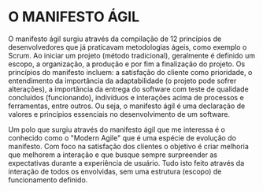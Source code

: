 # O MANIFESTO ÁGIL

O manifesto ágil surgiu através da compilação de 12 princípios de desenvolvedores que já praticavam metodologias ágeis, como exemplo o Scrum. Ao iniciar um projeto (método tradicional), geralmente é definido um escopo, a organização, a produção e por fim a finalização do projeto. 
Os princípios do manifesto incluem: a satisfação do cliente como prioridade, o entendimento da importância da adaptabilidade (o projeto pode sofrer alterações), a importância da entrega do software com teste de qualidade concluídos (funcionando), indivíduos e interações acima de processos e ferramentas, entre outros.
Ou seja, o manifesto ágil é uma declaração de valores e princípios essenciais no desenvolvimento de um software.

Um polo que surgiu através do manifesto ágil que me interessa é o conhecido como o "Modern Agile" que é uma espécie de evolução do manifesto. Com foco na satisfação dos clientes o objetivo é criar melhoria que melhorem a interação e que busque sempre surpreender as expectativas durante a experiência de usuário. Tudo isto feito através da interação de todos os envolvidas, sem uma estrutura (escopo) de funcionamento definido.
